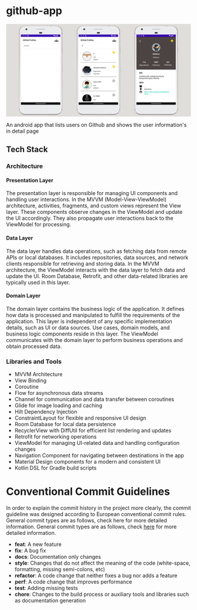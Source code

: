 # github-app
<img src="/docs/banner.jpg" align="center"/>

 An android app that lists users on Github and shows the user information's in detail page

 ## Tech Stack

### Architecture

#### Presentation Layer
The presentation layer is responsible for managing UI components and handling user interactions. In the MVVM (Model-View-ViewModel) architecture, activities, fragments, and custom views represent the View layer. These components observe changes in the ViewModel and update the UI accordingly. They also propagate user interactions back to the ViewModel for processing.

#### Data Layer
The data layer handles data operations, such as fetching data from remote APIs or local databases. It includes repositories, data sources, and network clients responsible for retrieving and storing data. In the MVVM architecture, the ViewModel interacts with the data layer to fetch data and update the UI. Room Database, Retrofit, and other data-related libraries are typically used in this layer.

#### Domain Layer
The domain layer contains the business logic of the application. It defines how data is processed and manipulated to fulfill the requirements of the application. This layer is independent of any specific implementation details, such as UI or data sources. Use cases, domain models, and business logic components reside in this layer. The ViewModel communicates with the domain layer to perform business operations and obtain processed data.

### Libraries and Tools
- MVVM Architecture
- View Binding
- Coroutine
- Flow for asynchronous data streams
- Channel for communication and data transfer between coroutines
- Glide for image loading and caching
- Hilt Dependency Injection
- ConstraintLayout for flexible and responsive UI design
- Room Database for local data persistence
- RecyclerView with DiffUtil for efficient list rendering and updates
- Retrofit for networking operations
- ViewModel for managing UI-related data and handling configuration changes
- Navigation Component for navigating between destinations in the app
- Material Design components for a modern and consistent UI
- Kotlin DSL for Gradle build scripts


# Conventional Commit Guidelines

In order to explain the commit history in the project more clearly, the commit guideline was designed according to European conventional commit rules. General commit types are as follows, check here for more detailed information. General commit types are as follows, check [here](https://ec.europa.eu/component-library/v1.15.0/eu/docs/conventions/git/) for more detailed information.

* **feat**: A new feature
* **fix**: A bug fix
* **docs**: Documentation only changes
* **style**: Changes that do not affect the meaning of the code (white-space, formatting, missing semi-colons, etc)
* **refactor**: A code change that neither fixes a bug nor adds a feature
* **perf**: A code change that improves performance
* **test**: Adding missing tests
* **chore**: Changes to the build process or auxiliary tools and libraries such as documentation generation
